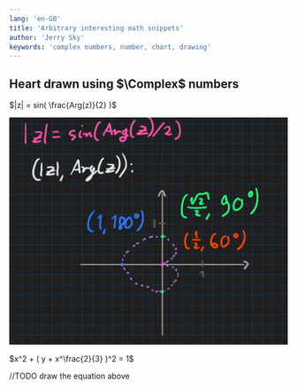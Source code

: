 ```yaml
---
lang: 'en-GB'
title: 'Arbitrary interesting math snippets'
author: 'Jerry Sky'
keywords: 'complex numbers, number, chart, drawing'
---
```




## Heart drawn using $\Complex$ numbers

$|z| = sin( \frac{Arg(z)}{2} )$

![complex heart](math-complex-heart.png)

$x^2 + ( y + x^\frac{2}{3} )^2 = 1$

//TODO draw the equation above
